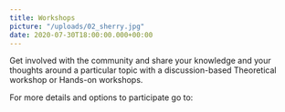 ```yaml
---
title: Workshops
picture: "/uploads/02_sherry.jpg"
date: 2020-07-30T18:00:00.000+00:00
---
```


Get involved with the community and share your 
knowledge and your thoughts around a particular 
topic with a discussion-based Theoretical workshop 
or Hands-on workshops. 

For more details and options to participate go to:
